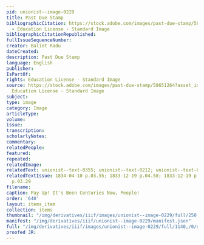 ```yaml
---
pid: unionist--image-0229
title: Past Due Stamp
bibliographicCitation: https://stock.adobe.com/images/past-due-stamp/58651264?asset_id=58651264
  - Education License - Standard Image
bibliographicCitationRepublished: 
fullIssueSequenceNumber: 
creator: Balint Radu
dateCreated: 
description: Past Due Stamp
language: English
publisher: 
IsPartOf: 
rights: Education License - Standard Image
source: https://stock.adobe.com/images/past-due-stamp/58651264?asset_id=58651264 -
  Education License - Standard Image
subject: 
type: image
category: Image
articleType: 
volume: 
issue: 
transcription: 
scholarlyNotes: 
commentary: 
relatedPeople: 
featured: 
repeated: 
relatedImage: 
relatedText: unionist--text-0355; unionist--text-0212; unionist--text-0224; unionist--text-0265
relatedTextIssue: 1834-04-10 p.03.55; 1833-12-19 p.04.58; 1833-12-19 p.04.70; 1834-03-13
  p.03.29
filename: 
caption: Pay Up! It's Been Centuries Now, People!
order: '640'
layout: items_item
collection: items
thumbnail: "/img/derivatives/iiif/images/unionist--image-0229/full/250,/0/default.jpg"
manifest: "/img/derivatives/iiif/unionist--image-0229/manifest.json"
full: "/img/derivatives/iiif/images/unionist--image-0229/full/1140,/0/default.jpg"
proofed JR: 
---
```

